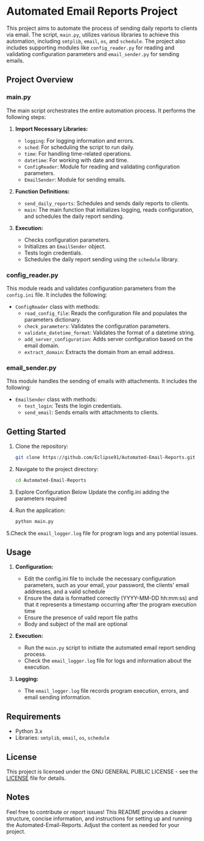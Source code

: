 # Automated Email Reports Project

This project aims to automate the process of sending daily reports to clients via email. The script, `main.py`, utilizes various libraries to achieve this automation, including `smtplib`, `email`, `os`, and `schedule`. The project also includes supporting modules like `config_reader.py` for reading and validating configuration parameters and `email_sender.py` for sending emails.

## Project Overview

### main.py

The main script orchestrates the entire automation process. It performs the following steps:

1. **Import Necessary Libraries:**
    - `logging`: For logging information and errors.
    - `sched`: For scheduling the script to run daily.
    - `time`: For handling time-related operations.
    - `datetime`: For working with date and time.
    - `ConfigReader`: Module for reading and validating configuration parameters.
    - `EmailSender`: Module for sending emails.

2. **Function Definitions:**
    - `send_daily_reports`: Schedules and sends daily reports to clients.
    - `main`: The main function that initializes logging, reads configuration, and schedules the daily report sending.

3. **Execution:**
    - Checks configuration parameters.
    - Initializes an `EmailSender` object.
    - Tests login credentials.
    - Schedules the daily report sending using the `schedule` library.

### config_reader.py

This module reads and validates configuration parameters from the `config.ini` file. It includes the following:

- `ConfigReader` class with methods:
    - `read_config_file`: Reads the configuration file and populates the parameters dictionary.
    - `check_parameters`: Validates the configuration parameters.
    - `validate_datetime_format`: Validates the format of a datetime string.
    - `add_server_configuration`: Adds server configuration based on the email domain.
    - `extract_domain`: Extracts the domain from an email address.

### email_sender.py

This module handles the sending of emails with attachments. It includes the following:

- `EmailSender` class with methods:
    - `test_login`: Tests the login credentials.
    - `send_email`: Sends emails with attachments to clients.

## Getting Started

1. Clone the repository:

   ```bash
   git clone https://github.com/Eclipse91/Automated-Email-Reports.git
   ```

2. Navigate to the project directory:

   ```bash
   cd Automated-Email-Reports
   ```

3. Explore Configuration Below
   Update the config.ini adding the parameters required
4. Run the application:

   ```bash
   python main.py
   ```
5.Check the `email_logger.log` file for program logs and any potential issues.

## Usage

1. **Configuration:**
    - Edit the config.ini file to include the necessary configuration parameters, such as your email, your password, the clients' email addresses, and a valid schedule
    - Ensure the data is formatted correctly (YYYY-MM-DD hh:mm:ss) and that it represents a timestamp occurring after the program execution time
    - Ensure the presence of valid report file paths
    - Body and subject of the mail are optional

2. **Execution:**
    - Run the `main.py` script to initiate the automated email report sending process.
    - Check the `email_logger.log` file for logs and information about the execution.

3. **Logging:**
    - The `email_logger.log` file records program execution, errors, and email sending information.

## Requirements

- Python 3.x
- Libraries: `smtplib`, `email`, `os`, `schedule`

## License

This project is licensed under the GNU GENERAL PUBLIC LICENSE - see the [LICENSE](LICENSE) file for details.

## Notes

Feel free to contribute or report issues!
This README provides a clearer structure, concise information, and instructions for setting up and running the Automated-Email-Reports. Adjust the content as needed for your project.
